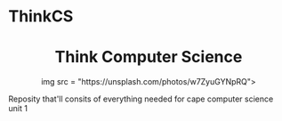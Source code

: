 # ThinkCS


<div align="center">
  <h1> Think Computer Science </h1>
  img src = "https://unsplash.com/photos/w7ZyuGYNpRQ">
</div>

Reposity that'll consits of everything needed for cape computer science unit 1

